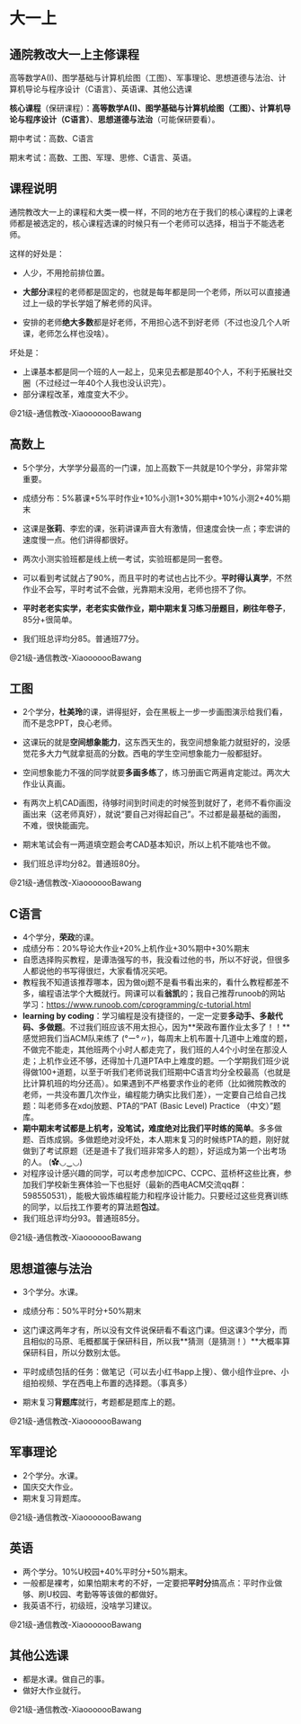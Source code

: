 # 大一上

## 通院教改大一上主修课程

高等数学A(I)、图学基础与计算机绘图（工图）、军事理论、思想道德与法治、计算机导论与程序设计（C语言）、英语课、其他公选课

**核心课程**（保研课程）：**高等数学A(I)、图学基础与计算机绘图（工图）、计算机导论与程序设计（C语言）**、**思想道德与法治**（可能保研要看）。

期中考试：高数、C语言

期末考试：高数、工图、军理、思修、C语言、英语。

## 课程说明

通院教改大一上的课程和大类一模一样，不同的地方在于我们的核心课程的上课老师都是被选定的，核心课程选课的时候只有一个老师可以选择，相当于不能选老师。

这样的好处是：

- 人少，不用抢前排位置。

- **大部分**课程的老师都是固定的，也就是每年都是同一个老师，所以可以直接通过上一级的学长学姐了解老师的风评。

- 安排的老师**绝大多数**都是好老师，不用担心选不到好老师（不过也没几个人听课，老师怎么样也没啥）。

坏处是：

- 上课基本都是同一个班的人一起上，见来见去都是那40个人，不利于拓展社交圈（不过经过一年40个人我也没认识完）。
- 部分课程改革，难度变大不少。

@21级-通信教改-XiaooooooBawang



## 高数上

- 5个学分，大学学分最高的一门课，加上高数下一共就是10个学分，非常非常重要。

- 成绩分布：5%慕课+5%平时作业+10%小测1+30%期中+10%小测2+40%期末

- 这课是**张莉**、李宏的课，张莉讲课声音大有激情，但速度会快一点；李宏讲的速度慢一点。他们讲得都很好。
- 两次小测实验班都是线上统一考试，实验班都是同一套卷。

- 可以看到考试就占了90%，而且平时的考试也占比不少。**平时得认真学**，不然作业不会写，平时考试不会做，光靠期末没用，老师也捞不了你。

- **平时老老实实学，老老实实做作业，期中期末复习练习册题目，刷往年卷子**，85分+很简单。

- 我们班总评均分85。普通班77分。

@21级-通信教改-XiaooooooBawang



## 工图

- 2个学分，**杜美玲**的课，讲得挺好，会在黑板上一步一步画图演示给我们看，而不是念PPT，良心老师。

- 这课玩的就是**空间想象能力**，这东西天生的，我空间想象能力就挺好的，没感觉花多大力气就拿挺高的分数。西电的学生空间想象能力一般都挺好。
- 空间想象能力不强的同学就要**多画多练**了，练习册画它两遍肯定能过。两次大作业认真画。

- 有两次上机CAD画图，待够时间到时间走的时候签到就好了，老师不看你画没画出来（这老师真好），就说“要自己对得起自己”。不过都是最基础的画图，不难，很快能画完。
- 期末笔试会有一两道填空题会考CAD基本知识，所以上机不能啥也不做。
- 我们班总评均分82。普通班80分。

@21级-通信教改-XiaooooooBawang



## C语言

- 4个学分，**荣政**的课。
- 成绩分布：20%导论大作业+20%上机作业+30%期中+30%期末
- 自愿选择购买教程，是谭浩强写的书，我没看过他的书，所以不好说，但很多人都说他的书写得很烂，大家看情况买吧。
- 教程我不知道该推荐哪本，因为做oj题不是看书看出来的，看什么教程都差不多，编程语法学个大概就行。网课可以看**翁凯**的；我自己推荐runoob的网站学习：https://www.runoob.com/cprogramming/c-tutorial.html
- **learning by coding**：学习编程是没有捷径的，一定一定要**多动手、多敲代码、多做题**。不过我们班应该不用太担心，因为**荣政布置作业太多了！！**感觉把我们当ACM队来练了 (°ー°〃)，每周末上机布置十几道中上难度的题，不做完不能走，其他班两个小时人都走完了，我们班的人4个小时坐在那没人走；上机作业还不够，还得加十几道PTA中上难度的题。一个学期我们班少说得做100+道题，以至于听我们老师说我们班期中C语言均分全校最高（也就是比计算机班的均分还高）。如果遇到不严格要求作业的老师（比如微院教改的老师，一共没布置几次作业，编程能力确实比我们差），一定要自己给自己找题：叫老师多在xdoj放题、PTA的“PAT (Basic Level) Practice （中文）”题库。
- **期中期末考试都是上机考，没笔试，难度绝对比我们平时练的简单**。多多做题、百炼成钢。多做题绝对没坏处，本人期末复习的时候练PTA的题，刚好就做到了考试原题（还是道卡了我们班非常多人的题），好运成为第一个出考场的人。 (✿◡‿◡)
- 对程序设计感兴趣的同学，可以考虑参加ICPC、CCPC、蓝桥杯这些比赛，参加我们学校新生赛体验一下也挺好（最新的西电ACM交流qq群：598550531），能极大锻炼编程能力和程序设计能力。只要经过这些竞赛训练的同学，以后找工作要考的算法题**包过**。
- 我们班总评均分93。普通班85分。

@21级-通信教改-XiaooooooBawang



## 思想道德与法治

- 3个学分。水课。
- 成绩分布：50%平时分+50%期末
- 这门课这两年才有，所以没有文件说保研看不看这门课。但这课3个学分，而且相似的马原、毛概都属于保研科目，所以我**猜测（是猜测！）**大概率算保研科目，所以分数别太低。
- 平时成绩包括的任务：做笔记（可以去小红书app上搜）、做小组作业pre、小组拍视频、学在西电上布置的选择题。（事真多）

- 期末复习**背题库**就行，考题都是题库上的题。

@21级-通信教改-XiaooooooBawang



## 军事理论

- 2个学分。水课。
- 国庆交大作业。
- 期末复习背题库。

@21级-通信教改-XiaooooooBawang



## 英语

- 两个学分。10%U校园+40%平时分+50%期末。
- 一般都是裸考，如果怕期末考的不好，一定要把**平时分**搞高点：平时作业做够、刷U校园、考勤等等该做的都做好。
- 我英语不行，初级班，没啥学习建议。

@21级-通信教改-XiaooooooBawang



## 其他公选课

- 都是水课。做自己的事。
- 做好大作业就行。

@21级-通信教改-XiaooooooBawang

